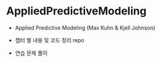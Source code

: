 # AppliedPredictiveModeling

- Applied Predictive Modeling (Max Kuhn & Kjell Johnson)

- 챕터 별 내용 및 코드 정리 repo

- 연습 문제 풀이

